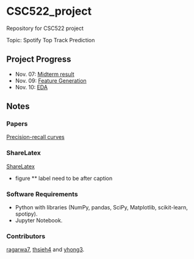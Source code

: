 # CSC522_project
Repository for CSC522 project

Topic: Spotify Top Track Prediction

## Project Progress
- Nov. 07: [Midterm result](https://github.com/thsieh4/CSC522_project/blob/master/progress/CSS522_current_results_Nov07.ipynb)
- Nov. 09: [Feature Generation](https://github.com/thsieh4/CSC522_project/blob/master/progress/CSS522_current_results_Nov09.ipynb)
- Nov. 10: [EDA](https://github.com/thsieh4/CSC522_project/blob/master/progress/CSS522_current_results_Nov10.ipynb)

## Notes
### Papers
[Precision-recall curves](https://dl.acm.org/citation.cfm?id=1143874)
### ShareLatex
[ShareLatex](https://www.sharelatex.com/project/59dbdd87bc60a256399644e9)
* figure 
** label need to be after caption

### Software Requirements
* Python with libraries (NumPy, pandas, SciPy, Matplotlib, scikit-learn, spotipy).
* Jupyter Notebook.

### Contributors
[ragarwa7](https://github.com/ragarwa7), [thsieh4](https://github.com/thsieh4) and [yhong3](https://github.com/yhong3).
